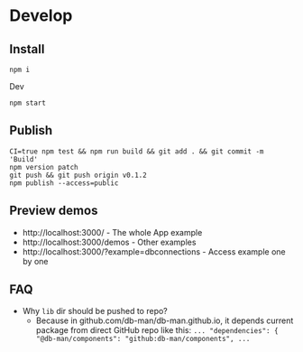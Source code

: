 # Develop

## Install

```
npm i
```

Dev

```
npm start
```

## Publish

```
CI=true npm test && npm run build && git add . && git commit -m 'Build'
npm version patch
git push && git push origin v0.1.2
npm publish --access=public
```

## Preview demos

- http://localhost:3000/ - The whole App example
- http://localhost:3000/demos - Other examples
- http://localhost:3000/?example=dbconnections - Access example one by one

## FAQ

* Why `lib` dir should be pushed to repo?
  * Because in github.com/db-man/db-man.github.io, it depends current package from direct GitHub repo like this: `... "dependencies": { "@db-man/components": "github:db-man/components", ...`